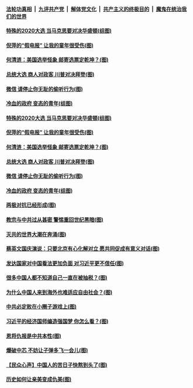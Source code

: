 

####  [法轮功真相](../../../../basic/blob/master/README.md?t=10130131) &nbsp;|&nbsp; [九评共产党](../../../../9ping.md/blob/master/README.md?t=10130131) &nbsp;|&nbsp; [解体党文化](../../../../jtdwh.md/blob/master/README.md?t=10130131)  &nbsp;|&nbsp; [共产主义的终极目的](../../../../gczydzjmd.md/blob/master/README.md?t=10130131) &nbsp;|&nbsp; [魔鬼在统治我们的世界](../../../../mgztzwmdsj.md/blob/master/README.md?t=10130131) 

#### [特殊的2020大选 当马克思要对决华盛顿(组图)](../pages/p4/948967.md?t=10130131) 

#### [倪萍的“假电报” 让我的童年很受伤(图)](../pages/p4/948933.md?t=10130131) 

#### [何清涟：美国选举怪象 邮寄选票定乾坤？(图)](../pages/p4/948935.md?t=10130131) 

#### [总统大选 商人对政客 川普对决拜登(图)](../pages/p4/948926.md?t=10130131) 

#### [微信 请停止你无耻的偷听行为(图)](../pages/p4/948928.md?t=10130131) 

#### [冷血的政府 变态的青年(组图)](../pages/p4/948805.md?t=10130131) 

#### [特殊的2020大选 当马克思要对决华盛顿(组图)](../pages/p4/948967.md?t=10130131) 


#### [倪萍的“假电报” 让我的童年很受伤(图)](../pages/p4/948933.md?t=10130131) 

#### [何清涟：美国选举怪象 邮寄选票定乾坤？(图)](../pages/p4/948935.md?t=10130131) 

#### [总统大选 商人对政客 川普对决拜登(图)](../pages/p4/948926.md?t=10130131) 

#### [微信 请停止你无耻的偷听行为(图)](../pages/p4/948928.md?t=10130131) 

#### [冷血的政府 变态的青年(组图)](../pages/p4/948805.md?t=10130131) 

#### [两极对抗已经形成(图)](../pages/p4/948843.md?t=10130131) 

#### [教宗与中共过从甚密 警惕重回世纪黑暗(图)](../pages/p4/948801.md?t=10130131) 

#### [灭共的世界大潮在奔涌(图)](../pages/p4/948838.md?t=10130131) 

#### [蔡英文国庆演说：只要北京有心化解对立 愿共同促成有意义对话(图)](../pages/p4/948841.md?t=10130131) 

#### [发达国家对中国看法更加负面 对习近平更不信任(图)](../pages/p4/948723.md?t=10130131) 

#### [很多中国人都不知道自己一直在被抽税？(图)](../pages/p4/948710.md?t=10130131) 

#### [为什么中国人来到海外也难适应自由社会？(图)](../pages/p4/948716.md?t=10130131) 

#### [中共必定败在小圈子游戏上(图)](../pages/p4/948721.md?t=10130131) 

#### [习近平的经济国师编造强国梦 你怎么看？(图)](../pages/p4/948715.md?t=10130131) 

#### [恩将仇报是中共本性(图)](../pages/p4/948707.md?t=10130131) 

#### [爆破中芯 不妨让子弹多飞一会儿(图)](../pages/p4/948609.md?t=10130131) 

#### [【民众心声】中国人的苦日子快熬到头了(图)](../pages/p4/948126.md?t=10130131) 

#### [历史如何让亲美变成仇美(图)](../pages/p4/948604.md?t=10130131) 

